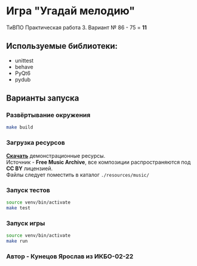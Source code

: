# Игра "Угадай мелодию"
ТиВПО Практическая работа 3. Вариант № 86 - 75 = **11**

## Используемые библиотеки:
* unittest
* behave
* PyQt6
* pydub

## Варианты запуска
### Развёртывание окружения
```bash
make build
```
### Загрузка ресурсов
[**Скачать**](https://disk.yandex.com/d/xsyBrPdbvjwvqA) демонстрационные ресурсы.<br>
Источник - **Free Music Archive**, все композиции распространяются под **CC BY** лицензией.<br>
Файлы следует поместить в каталог `./resources/music/`
### Запуск тестов
```bash
source venv/bin/activate  
make test
```
### Запуск игры
```bash
source venv/bin/activate  
make run
```
### Автор - Кунецов Ярослав из ИКБО-02-22
